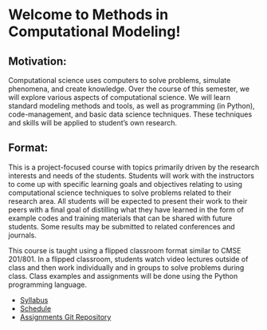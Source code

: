 # Welcome to Methods in Computational Modeling!

## Motivation: 
Computational science uses computers to solve problems, simulate phenomena, and create knowledge. Over the course of this semester, we will explore various aspects of computational science.  We will learn standard modeling methods and tools, as well as programming (in Python), code-management, and basic data science techniques. These techniques and skills will be applied to student’s own research. 
## Format: 
This is a project-focused course with topics primarily driven by the research interests and needs of the students. Students will work with the instructors to come up with specific learning goals and objectives relating to using computational science techniques to solve problems related to their research area. All students will be expected to present their work to their peers with a final goal of distilling what they have learned in the form of example codes and training materials that can be shared with future students. Some results may be submitted to related conferences and journals. 

This course is taught using a flipped classroom format similar to CMSE 201/801.  In a flipped classroom, students watch video lectures outside of class and then work individually and in groups to solve problems during class. Class examples and assignments will be done using the Python programming language.

- [Syllabus](https://docs.google.com/document/d/e/2PACX-1vTW4OzeUNhsuG_zvh06MT4r1tguxLFXGFCiMVN49XJJRYfekb7E6LyfGLP5tyLcHqcUNJjH2Vk-Isd8/pub)
- [Schedule](https://docs.google.com/spreadsheets/d/e/2PACX-1vRsQcyH1nlbSD4x7zvHWAbAcLrGWRo_RqeFyt2loQPgt3MxirrI5ADVFW9IoeLGSBSu_Uo6e8BE4IQc/pubhtml?gid=2142090757&single=true)
- [Assignments Git Repository](https://gitlab.msu.edu/colbrydi/cmse802-s20)


